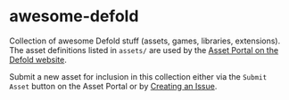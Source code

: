 # awesome-defold
Collection of awesome Defold stuff (assets, games, libraries, extensions). The asset definitions listed in `assets/` are used by the [Asset Portal on the Defold website](https://www.defold.com/assets).

Submit a new asset for inclusion in this collection either via the `Submit Asset` button on the Asset Portal or by [Creating an Issue](https://github.com/defold/awesome-defold/issues/new?assignees=&labels=&template=new-asset.md&title=).
